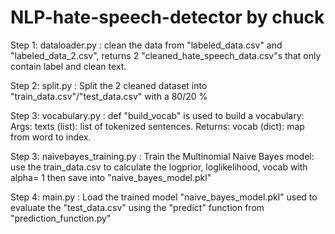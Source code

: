 # NLP-hate-speech-detector by chuck
  

Step 1: dataloader.py :
        clean the data from "labeled_data.csv" and "labeled_data_2.csv", 
        returns 2 "cleaned_hate_speech_data.csv"s that only contain label and clean text.

Step 2: split.py :
        Split the 2 cleaned dataset into "train_data.csv"/"test_data.csv" with a 80/20 %

Step 3: vocabulary.py : 
        def "build_vocab" is used to build a vocabulary:
        Args:
        texts (list): list of tokenized sentences.
        Returns:
        vocab (dict): map from word to index.

Step 3: naivebayes_training.py : 
        Train the Multinomial Naive Bayes model:
        use the train_data.csv to calculate the logprior, loglikelihood, vocab with alpha= 1
        then save into "naive_bayes_model.pkl"

Step 4: main.py :
        Load the trained model "naive_bayes_model.pkl"
        used to evaluate the "test_data.csv" using the "predict" function from "prediction_function.py"

        
